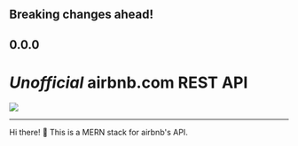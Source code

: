 ## Breaking changes ahead!

## 0.0.0

# _Unofficial_ **airbnb.com** REST API

![](http://eloisecleans.com/blog/wp-content/uploads/2018/02/airbnb-logo-png-logo-black-transparent-airbnb-329-300x300.png)

---

Hi there! 👋 This is a MERN stack for airbnb's API.

